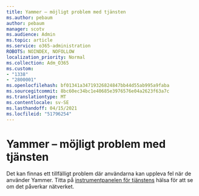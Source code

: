```yaml
---
title: Yammer – möjligt problem med tjänsten
ms.author: pebaum
author: pebaum
manager: scotv
ms.audience: Admin
ms.topic: article
ms.service: o365-administration
ROBOTS: NOINDEX, NOFOLLOW
localization_priority: Normal
ms.collection: Adm_O365
ms.custom:
- "1338"
- "2800001"
ms.openlocfilehash: bf01341a34719326824847bb44d55ab995a9faba
ms.sourcegitcommit: 8bc60ec34bc1e40685e3976576e04a2623f63a7c
ms.translationtype: MT
ms.contentlocale: sv-SE
ms.lasthandoff: 04/15/2021
ms.locfileid: "51796254"
---
```

# <a name="yammer---possible-service-issue"></a>Yammer – möjligt problem med tjänsten

Det kan finnas ett tillfälligt problem där användarna kan uppleva fel när de använder Yammer. Titta på [instrumentpanelen för tjänstens](https://admin.microsoft.com/AdminPortal/Home#/servicehealth) hälsa för att se om det påverkar nätverket.
